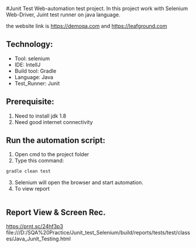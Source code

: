 #Junit Test
Web-automation test project. In this project work with Selenium Web-Driver, Juint test runner on java language.

the website link is https://demoqa.com and https://leafground.com

## Technology:
- Tool: selenium
- IDE: IntelIJ
- Build tool: Gradle
- Language: Java
- Test_Runner: Junit

## Prerequisite:
1. Need to install jdk 1.8
2. Need good internet connectivity

## Run the automation script:
1. Open cmd to the project folder
2. Type this command:

```sh
gradle clean test
```
3. Selenium will open the browser and start automation.
4. To view report
```sh
```
## Report View & Screen Rec.
https://prnt.sc/24hf3p3
file:///D:/SQA%20Practice/Junit_test_Selenium/build/reports/tests/test/classes/Java_Junit_Testing.html